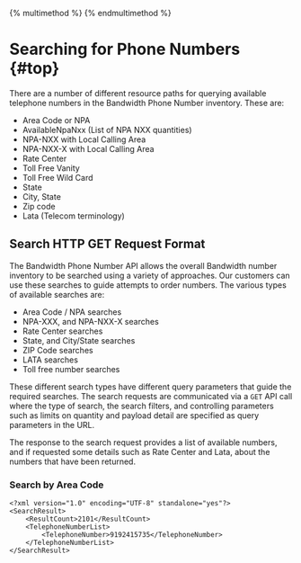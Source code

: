 {% multimethod %}
{% endmultimethod %}

# Searching for Phone Numbers {#top}

There are a number of different resource paths for querying available telephone numbers in the Bandwidth Phone Number inventory. These are:

* Area Code or NPA
* AvailableNpaNxx (List of NPA NXX quantities)
* NPA-NXX with Local Calling Area
* NPA-NXX-X with Local Calling Area
* Rate Center
* Toll Free Vanity
* Toll Free Wild Card
* State
* City, State
* Zip code
* Lata (Telecom terminology)

## Search HTTP GET Request Format

The Bandwidth Phone Number API allows the overall Bandwidth number inventory to be searched using a variety of approaches.  Our customers can use these searches to guide attempts to order numbers.  The various types of available searches are:

* Area Code / NPA searches
* NPA-XXX, and NPA-NXX-X searches
* Rate Center searches
* State, and City/State searches
* ZIP Code searches
* LATA searches
* Toll free number searches

These different search types have different query parameters that guide the required searches. The search requests are communicated via a <code class="get">GET</code>  API call where the type of search, the search filters, and controlling parameters such as limits on quantity and payload detail are specified as query parameters in the URL.

The response to the search request provides a list of available numbers, and if requested some details such as Rate Center and Lata, about the numbers that have been returned.

### Search by Area Code

```http
<?xml version="1.0" encoding="UTF-8" standalone="yes"?>
<SearchResult>
    <ResultCount>2101</ResultCount>
    <TelephoneNumberList>
        <TelephoneNumber>9192415735</TelephoneNumber>
    </TelephoneNumberList>
</SearchResult>
```
<br>
